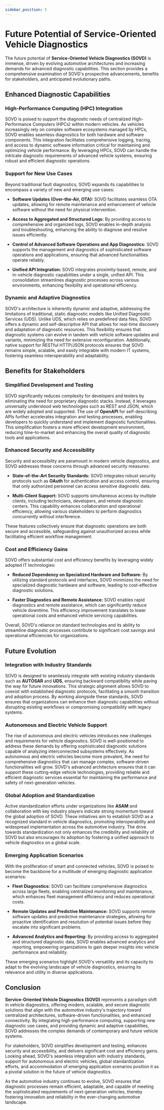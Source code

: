 ```yaml
---
sidebar_position: 5
---
```



# Future Potential of Service-Oriented Vehicle Diagnostics

The future potential of **Service-Oriented Vehicle Diagnostics (SOVD)** is immense, driven by evolving automotive architectures and increasing demands for advanced diagnostic capabilities. This section provides a comprehensive examination of SOVD's prospective advancements, benefits for stakeholders, and anticipated evolutionary paths.

## Enhanced Diagnostic Capabilities

### High-Performance Computing (HPC) Integration

SOVD is poised to support the diagnostic needs of centralized High-Performance Computers (HPCs) within modern vehicles. As vehicles increasingly rely on complex software ecosystems managed by HPCs, SOVD enables seamless diagnostics for both hardware and software components. This integration facilitates comprehensive logging, tracing, and access to dynamic software information critical for maintaining and optimizing vehicle performance. By leveraging HPCs, SOVD can handle the intricate diagnostic requirements of advanced vehicle systems, ensuring robust and efficient diagnostic operations.

### Support for New Use Cases

Beyond traditional fault diagnostics, SOVD expands its capabilities to encompass a variety of new and emerging use cases:

- **Software Updates (Over-the-Air, OTA):** SOVD facilitates seamless OTA updates, allowing for remote maintenance and enhancement of vehicle software without the need for physical intervention.
  
- **Access to Aggregated and Structured Logs:** By providing access to comprehensive and organized logs, SOVD enables in-depth analysis and troubleshooting, enhancing the ability to diagnose and resolve issues efficiently.
  
- **Control of Advanced Software Operations and App Diagnostics:** SOVD supports the management and diagnostics of sophisticated software operations and applications, ensuring that advanced functionalities operate reliably.
  
- **Unified API Integration:** SOVD integrates proximity-based, remote, and in-vehicle diagnostic capabilities under a single, unified API. This consolidation streamlines diagnostic processes across various environments, enhancing flexibility and operational efficiency.

### Dynamic and Adaptive Diagnostics

SOVD's architecture is inherently dynamic and adaptive, addressing the limitations of traditional, static diagnostic models like Unified Diagnostic Services (UDS). Unlike UDS, which relies on predefined data files, SOVD offers a dynamic and self-descriptive API that allows for real-time discovery and adaptation of diagnostic resources. This flexibility ensures that diagnostic systems can evolve in tandem with vehicle software updates and variants, minimizing the need for extensive reconfiguration. Additionally, native support for RESTful HTTP/JSON protocols ensures that SOVD remains simple, scalable, and easily integrable with modern IT systems, fostering seamless interoperability and adaptability.

## Benefits for Stakeholders

### Simplified Development and Testing

SOVD significantly reduces complexity for developers and testers by eliminating the need for proprietary diagnostic stacks. Instead, it leverages universally understood web technologies such as REST and JSON, which are widely adopted and supported. The use of **OpenAPI** for self-describing APIs further accelerates integration and testing processes, enabling developers to quickly understand and implement diagnostic functionalities. This simplification fosters a more efficient development environment, reducing time-to-market and enhancing the overall quality of diagnostic tools and applications.

### Enhanced Security and Accessibility

Security and accessibility are paramount in modern vehicle diagnostics, and SOVD addresses these concerns through advanced security measures:

- **State-of-the-Art Security Standards:** SOVD integrates robust security protocols such as **OAuth** for authentication and access control, ensuring that only authorized personnel can access sensitive diagnostic data.
  
- **Multi-Client Support:** SOVD supports simultaneous access by multiple clients, including technicians, developers, and remote diagnostic centers. This capability enhances collaboration and operational efficiency, allowing various stakeholders to perform diagnostics concurrently without interference.

These features collectively ensure that diagnostic operations are both secure and accessible, safeguarding against unauthorized access while facilitating efficient workflow management.

### Cost and Efficiency Gains

SOVD offers substantial cost and efficiency benefits by leveraging widely adopted IT technologies:

- **Reduced Dependency on Specialized Hardware and Software:** By utilizing standard protocols and interfaces, SOVD minimizes the need for specialized diagnostic hardware and software, leading to cost-effective diagnostic solutions.
  
- **Faster Diagnostics and Remote Assistance:** SOVD enables rapid diagnostics and remote assistance, which can significantly reduce vehicle downtime. This efficiency improvement translates to lower operational costs and enhanced vehicle servicing capabilities.

Overall, SOVD's reliance on standard technologies and its ability to streamline diagnostic processes contribute to significant cost savings and operational efficiencies for organizations.

## Future Evolution

### Integration with Industry Standards

SOVD is designed to seamlessly integrate with existing industry standards such as **AUTOSAR** and **UDS**, ensuring backward compatibility while paving the way for future innovations. This strategic alignment allows SOVD to coexist with established diagnostic protocols, facilitating a smooth transition and adoption process. By working alongside these standards, SOVD ensures that organizations can enhance their diagnostic capabilities without disrupting existing workflows or compromising compatibility with legacy systems.

### Autonomous and Electric Vehicle Support

The rise of autonomous and electric vehicles introduces new challenges and requirements for vehicle diagnostics. SOVD is well-positioned to address these demands by offering sophisticated diagnostic solutions capable of analyzing interconnected subsystems effectively. As autonomous and electric vehicles become more prevalent, the need for comprehensive diagnostics that can manage complex, software-driven functionalities will grow. SOVD's advanced architecture ensures that it can support these cutting-edge vehicle technologies, providing reliable and efficient diagnostic services essential for maintaining the performance and safety of next-generation vehicles.

### Global Adoption and Standardization

Active standardization efforts under organizations like **ASAM** and collaboration with key industry players indicate strong momentum toward the global adoption of SOVD. These initiatives aim to establish SOVD as a recognized standard in vehicle diagnostics, promoting interoperability and widespread implementation across the automotive industry. The drive towards standardization not only enhances the credibility and reliability of SOVD but also encourages its adoption by fostering a unified approach to vehicle diagnostics on a global scale.

### Emerging Application Scenarios

With the proliferation of smart and connected vehicles, SOVD is poised to become the backbone for a multitude of emerging diagnostic application scenarios:

- **Fleet Diagnostics:** SOVD can facilitate comprehensive diagnostics across large fleets, enabling centralized monitoring and maintenance, which enhances fleet management efficiency and reduces operational costs.
  
- **Remote Updates and Predictive Maintenance:** SOVD supports remote software updates and predictive maintenance strategies, allowing for proactive identification and resolution of potential issues before they escalate into significant problems.
  
- **Advanced Analytics and Reporting:** By providing access to aggregated and structured diagnostic data, SOVD enables advanced analytics and reporting, empowering organizations to gain deeper insights into vehicle performance and reliability.

These emerging scenarios highlight SOVD's versatility and its capacity to adapt to the evolving landscape of vehicle diagnostics, ensuring its relevance and utility in diverse applications.

## Conclusion

**Service-Oriented Vehicle Diagnostics (SOVD)** represents a paradigm shift in vehicle diagnostics, offering modern, scalable, and secure diagnostic solutions that align with the automotive industry's trajectory toward centralized architectures, software-driven functionalities, and enhanced connectivity. By integrating high-performance computing, supporting new diagnostic use cases, and providing dynamic and adaptive capabilities, SOVD addresses the complex demands of contemporary and future vehicle systems.

For stakeholders, SOVD simplifies development and testing, enhances security and accessibility, and delivers significant cost and efficiency gains. Looking ahead, SOVD's seamless integration with industry standards, support for autonomous and electric vehicles, global standardization efforts, and accommodation of emerging application scenarios position it as a pivotal solution in the future of vehicle diagnostics.

As the automotive industry continues to evolve, SOVD ensures that diagnostic processes remain efficient, adaptable, and capable of meeting the sophisticated requirements of next-generation vehicles, thereby fostering innovation and reliability in the ever-changing automotive landscape.
